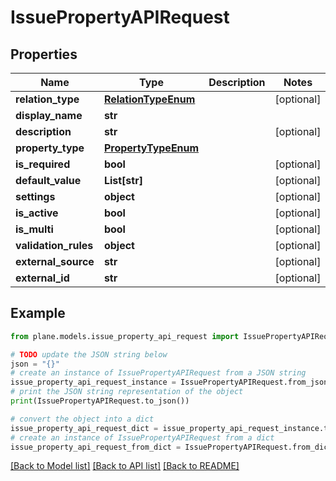 # IssuePropertyAPIRequest


## Properties

Name | Type | Description | Notes
------------ | ------------- | ------------- | -------------
**relation_type** | [**RelationTypeEnum**](RelationTypeEnum.md) |  | [optional] 
**display_name** | **str** |  | 
**description** | **str** |  | [optional] 
**property_type** | [**PropertyTypeEnum**](PropertyTypeEnum.md) |  | 
**is_required** | **bool** |  | [optional] 
**default_value** | **List[str]** |  | [optional] 
**settings** | **object** |  | [optional] 
**is_active** | **bool** |  | [optional] 
**is_multi** | **bool** |  | [optional] 
**validation_rules** | **object** |  | [optional] 
**external_source** | **str** |  | [optional] 
**external_id** | **str** |  | [optional] 

## Example

```python
from plane.models.issue_property_api_request import IssuePropertyAPIRequest

# TODO update the JSON string below
json = "{}"
# create an instance of IssuePropertyAPIRequest from a JSON string
issue_property_api_request_instance = IssuePropertyAPIRequest.from_json(json)
# print the JSON string representation of the object
print(IssuePropertyAPIRequest.to_json())

# convert the object into a dict
issue_property_api_request_dict = issue_property_api_request_instance.to_dict()
# create an instance of IssuePropertyAPIRequest from a dict
issue_property_api_request_from_dict = IssuePropertyAPIRequest.from_dict(issue_property_api_request_dict)
```
[[Back to Model list]](../README.md#documentation-for-models) [[Back to API list]](../README.md#documentation-for-api-endpoints) [[Back to README]](../README.md)


